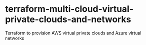 # terraform-multi-cloud-virtual-private-clouds-and-networks
Terraform to provision AWS virtual private clouds and Azure virtual networks
